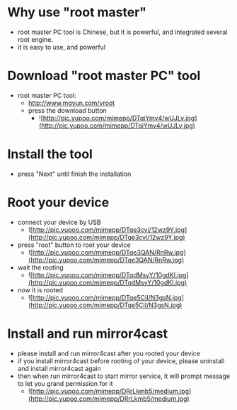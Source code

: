 # Why use "root master" #
  * root master PC tool is Chinese, but it is powerful, and integrated several root engine.
  * it is easy to use, and powerful

# Download "root master PC" tool #
  * root master PC tool:
    * http://www.mgyun.com/vroot
    * press the download button
      * ![http://pic.yupoo.com/mimepp/DTqiYmv4/wUJLv.jpg](http://pic.yupoo.com/mimepp/DTqiYmv4/wUJLv.jpg)

# Install the tool #
  * press "Next" until finish the installation

# Root your device #
  * connect your device by USB
    * ![http://pic.yupoo.com/mimepp/DTqe3cvi/12wz9Y.jpg](http://pic.yupoo.com/mimepp/DTqe3cvi/12wz9Y.jpg)
  * press "root" button to root your device
    * ![http://pic.yupoo.com/mimepp/DTqe3QAN/RnRw.jpg](http://pic.yupoo.com/mimepp/DTqe3QAN/RnRw.jpg)
  * wait the rooting
    * ![http://pic.yupoo.com/mimepp/DTqdMsyY/10gdKI.jpg](http://pic.yupoo.com/mimepp/DTqdMsyY/10gdKI.jpg)
  * now it is rooted
    * ![http://pic.yupoo.com/mimepp/DTqe5CiI/N3gsN.jpg](http://pic.yupoo.com/mimepp/DTqe5CiI/N3gsN.jpg)

# Install and run mirror4cast #
  * please install and run mirror4cast after you rooted your device
  * if you install mirror4cast before rooting of your device, please uninstall and install mirror4cast again
  * then when run mirror4cast to start mirror service, it will prompt message to let you grand permission for it
    * ![http://pic.yupoo.com/mimepp/DRrLkmb5/medium.jpg](http://pic.yupoo.com/mimepp/DRrLkmb5/medium.jpg)